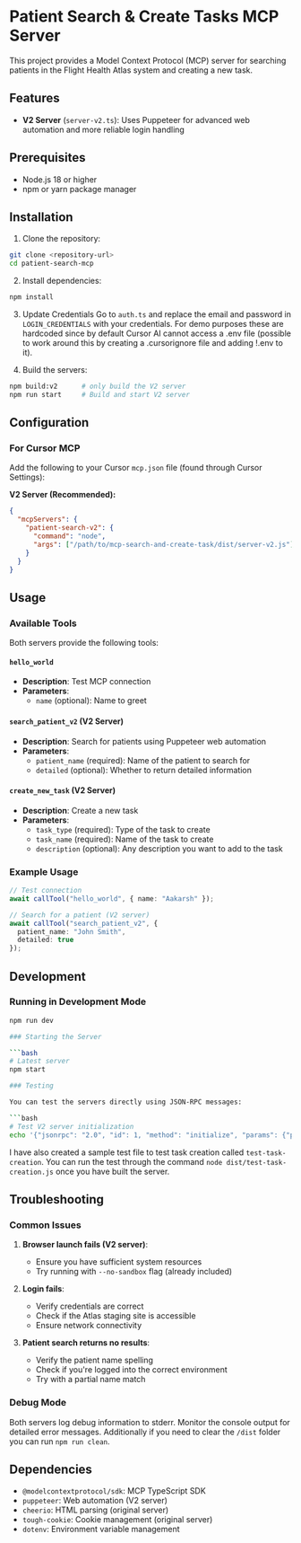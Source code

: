# Patient Search & Create Tasks MCP Server

This project provides a Model Context Protocol (MCP) server for searching patients in the Flight Health Atlas system and creating a new task.

## Features

- **V2 Server** (`server-v2.ts`): Uses Puppeteer for advanced web automation and more reliable login handling

## Prerequisites

- Node.js 18 or higher
- npm or yarn package manager

## Installation

1. Clone the repository:
```bash
git clone <repository-url>
cd patient-search-mcp
```

2. Install dependencies:
```bash
npm install
```

3. Update Credentials
Go to `auth.ts` and replace the email and password in `LOGIN_CREDENTIALS` with your credentials. 
For demo purposes these are hardcoded since by default Cursor AI cannot access a .env file (possible to work around this by creating a .cursorignore file and adding !.env to it).

4. Build the servers:
```bash
npm build:v2      # only build the V2 server
npm run start     # Build and start V2 server
```

## Configuration

### For Cursor MCP

Add the following to your Cursor `mcp.json` file (found through Cursor Settings):

**V2 Server (Recommended):**
```json
{
  "mcpServers": {
    "patient-search-v2": {
      "command": "node",
      "args": ["/path/to/mcp-search-and-create-task/dist/server-v2.js"]
    }
  }
}
```

## Usage

### Available Tools

Both servers provide the following tools:

#### `hello_world`
- **Description**: Test MCP connection
- **Parameters**: 
  - `name` (optional): Name to greet

#### `search_patient_v2` (V2 Server)
- **Description**: Search for patients using Puppeteer web automation
- **Parameters**:
  - `patient_name` (required): Name of the patient to search for
  - `detailed` (optional): Whether to return detailed information

#### `create_new_task` (V2 Server)
- **Description**: Create a new task
- **Parameters**:
  - `task_type` (required): Type of the task to create
  - `task_name` (required): Name of the task to create
  - `description` (optional): Any description you want to add to the task

### Example Usage

```typescript
// Test connection
await callTool("hello_world", { name: "Aakarsh" });

// Search for a patient (V2 server)
await callTool("search_patient_v2", { 
  patient_name: "John Smith",
  detailed: true 
});
```

## Development

### Running in Development Mode

```bash
npm run dev

### Starting the Server

```bash
# Latest server
npm start

### Testing

You can test the servers directly using JSON-RPC messages:

```bash
# Test V2 server initialization
echo '{"jsonrpc": "2.0", "id": 1, "method": "initialize", "params": {"protocolVersion": "2024-11-05", "capabilities": {}, "clientInfo": {"name": "test", "version": "1.0.0"}}}' | node dist/server-v2.js
```

I have also created a sample test file to test task creation called `test-task-creation`. You can run the test through the command `node dist/test-task-creation.js` once you have built the server.


## Troubleshooting

### Common Issues

1. **Browser launch fails (V2 server)**:
   - Ensure you have sufficient system resources
   - Try running with `--no-sandbox` flag (already included)

2. **Login fails**:
   - Verify credentials are correct
   - Check if the Atlas staging site is accessible
   - Ensure network connectivity

3. **Patient search returns no results**:
   - Verify the patient name spelling
   - Check if you're logged into the correct environment
   - Try with a partial name match

### Debug Mode

Both servers log debug information to stderr. Monitor the console output for detailed error messages.
Additionally if you need to clear the `/dist` folder you can run `npm run clean`.

## Dependencies

- `@modelcontextprotocol/sdk`: MCP TypeScript SDK
- `puppeteer`: Web automation (V2 server)
- `cheerio`: HTML parsing (original server)
- `tough-cookie`: Cookie management (original server)
- `dotenv`: Environment variable management
